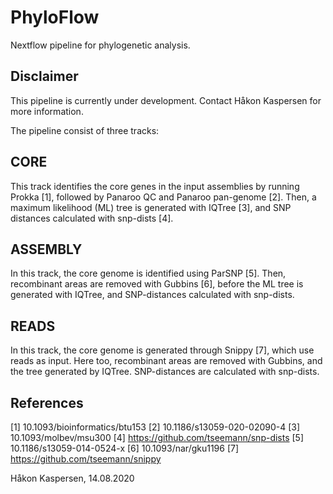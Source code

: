 # PhyloFlow
Nextflow pipeline for phylogenetic analysis.

## Disclaimer
This pipeline is currently under development. Contact Håkon Kaspersen for more information.

The pipeline consist of three tracks:

## CORE
This track identifies the core genes in the input assemblies by running Prokka [1],
followed by Panaroo QC and Panaroo pan-genome [2]. Then, a maximum likelihood (ML)
tree is generated with IQTree [3], and SNP distances calculated with snp-dists [4].

## ASSEMBLY
In this track, the core genome is identified using ParSNP [5]. Then, recombinant areas 
are removed with Gubbins [6], before the ML tree is generated with IQTree, and 
SNP-distances calculated with snp-dists. 

## READS
In this track, the core genome is generated through Snippy [7], which use reads
as input. Here too, recombinant areas are removed with Gubbins, and the tree generated
by IQTree. SNP-distances are calculated with snp-dists.

## References
[1] 10.1093/bioinformatics/btu153
[2] 10.1186/s13059-020-02090-4
[3] 10.1093/molbev/msu300
[4] https://github.com/tseemann/snp-dists
[5] 10.1186/s13059-014-0524-x
[6] 10.1093/nar/gku1196
[7] https://github.com/tseemann/snippy

Håkon Kaspersen,
14.08.2020
